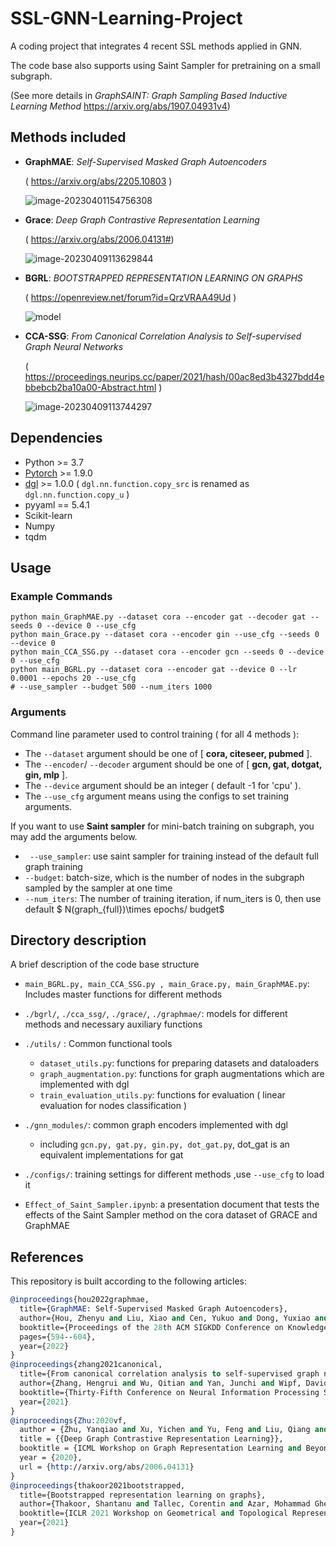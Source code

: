 # SSL-GNN-Learning-Project
A coding project that integrates 4 recent SSL methods applied in GNN. 

The code base also supports using Saint Sampler for pretraining on a small subgraph. 

(See more details in *GraphSAINT: Graph Sampling Based Inductive Learning Method* https://arxiv.org/abs/1907.04931v4)

## Methods included

- **GraphMAE**: *Self-Supervised Masked Graph Autoencoders*

  ( https://arxiv.org/abs/2205.10803 )

  ![image-20230401154756308](https://github.com/CladernyJorn/SSL-GNN-Learning-Project/blob/main/README.assets/image-20230401154756308.png)

- **Grace**: *Deep Graph Contrastive Representation Learning*

  ( https://arxiv.org/abs/2006.04131#)

  ![image-20230409113629844](https://github.com/CladernyJorn/SSL-GNN-Learning-Project/blob/main/README.assets/image-20230409113629844.png)

- **BGRL**: *BOOTSTRAPPED REPRESENTATION LEARNING ON GRAPHS*

  ( https://openreview.net/forum?id=QrzVRAA49Ud )

  ![model](https://github.com/CladernyJorn/SSL-GNN-Learning-Project/blob/main/README.assets/model.PNG)

- **CCA-SSG**: *From Canonical Correlation Analysis to Self-supervised Graph Neural Networks*

  ( https://proceedings.neurips.cc/paper/2021/hash/00ac8ed3b4327bdd4ebbebcb2ba10a00-Abstract.html )

  ![image-20230409113744297](https://github.com/CladernyJorn/SSL-GNN-Learning-Project/blob/main/README.assets/image-20230409113744297.png)

## Dependencies

- Python >= 3.7
- [Pytorch](https://pytorch.org/) >= 1.9.0
- [dgl](https://www.dgl.ai/) >= 1.0.0 ( `dgl.nn.function.copy_src` is renamed as `dgl.nn.function.copy_u` )
- pyyaml == 5.4.1
- Scikit-learn
- Numpy
- tqdm

## Usage

### Example Commands

```shell
python main_GraphMAE.py --dataset cora --encoder gat --decoder gat --seeds 0 --device 0 --use_cfg
python main_Grace.py --dataset cora --encoder gin --use_cfg --seeds 0 --device 0
python main_CCA_SSG.py --dataset cora --encoder gcn --seeds 0 --device 0 --use_cfg 
python main_BGRL.py --dataset cora --encoder gat --device 0 --lr 0.0001 --epochs 20 --use_cfg
# --use_sampler --budget 500 --num_iters 1000
```

### Arguments

Command line parameter used to control training ( for all 4 methods ):

- The `--dataset` argument should be one of [ **cora, citeseer, pubmed** ].
- The `--encoder`/ `--decoder` argument should be one of [ **gcn, gat, dotgat, gin, mlp** ].
- The `--device` argument should be an integer ( default -1 for 'cpu' ).
- The `--use_cfg` argument means using the configs to set training arguments.

If you want to use **Saint sampler** for mini-batch training on subgraph, you may add the arguments below. 

- ` --use_sampler`: use saint sampler for training instead of the default full graph training
- `--budget`: batch-size, which is the number of nodes in the subgraph sampled by the sampler at one time
- `--num_iters`:  The number of training iteration, if num_iters is 0, then use default $ N(graph_{full})\times epochs/ budget$

## Directory description

A brief description of the code base structure

- `main_BGRL.py, main_CCA_SSG.py , main_Grace.py, main_GraphMAE.py`: Includes master functions for different methods
- `./bgrl/`,  `./cca_ssg/`, `./grace/`, `./graphmae/`: models for different methods and necessary auxiliary functions
- `./utils/` : Common functional tools
  - `dataset_utils.py`: functions for preparing datasets and dataloaders
  - `graph_augmentation.py`: functions for graph augmentations which are implemented with dgl
  - `train_evaluation_utils.py`: functions for evaluation ( linear evaluation for nodes classification )

- `./gnn_modules/`: common graph encoders implemented with dgl
  - including `gcn.py, gat.py, gin.py, dot_gat.py`, dot_gat is an equivalent implementations for gat
- `./configs/`: training settings for different methods ,use `--use_cfg` to load it 
- `Effect_of_Saint_Sampler.ipynb`: a presentation document that tests the effects of the Saint Sampler method on the cora dataset of GRACE and GraphMAE

## References

This repository is built according to the following articles: 

```ll
@inproceedings{hou2022graphmae,
  title={GraphMAE: Self-Supervised Masked Graph Autoencoders},
  author={Hou, Zhenyu and Liu, Xiao and Cen, Yukuo and Dong, Yuxiao and Yang, Hongxia and Wang, Chunjie and Tang, Jie},
  booktitle={Proceedings of the 28th ACM SIGKDD Conference on Knowledge Discovery and Data Mining},
  pages={594--604},
  year={2022}
}
@inproceedings{zhang2021canonical,
  title={From canonical correlation analysis to self-supervised graph neural networks},
  author={Zhang, Hengrui and Wu, Qitian and Yan, Junchi and Wipf, David and Philip, S Yu},
  booktitle={Thirty-Fifth Conference on Neural Information Processing Systems},
  year={2021}
}
@inproceedings{Zhu:2020vf,
  author = {Zhu, Yanqiao and Xu, Yichen and Yu, Feng and Liu, Qiang and Wu, Shu and Wang, Liang},
  title = {{Deep Graph Contrastive Representation Learning}},
  booktitle = {ICML Workshop on Graph Representation Learning and Beyond},
  year = {2020},
  url = {http://arxiv.org/abs/2006.04131}
}
@inproceedings{thakoor2021bootstrapped,
  title={Bootstrapped representation learning on graphs},
  author={Thakoor, Shantanu and Tallec, Corentin and Azar, Mohammad Gheshlaghi and Munos, R{\'e}mi and Veli{\v{c}}kovi{\'c}, Petar and Valko, Michal},
  booktitle={ICLR 2021 Workshop on Geometrical and Topological Representation Learning},
  year={2021}
}
```

